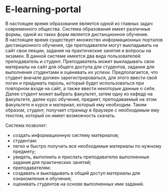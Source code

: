 # E-learning-portal
В настоящее время образование является одной из главных задач современного общества. Система образования имеет различные формы, одной из таких форм является дистанционное обучение.  
В настоящее время существует множество информационных порталов дистанционного обучения, где преподаватели могут выкладывать на сайт свои лекции, задания на практические занятия и вопросы на экзамен.
В данной системе имеется два вида пользователей: преподаватель и студент. Преподаватель может выкладывать свои материалы на сайт для общего доступа для студентов, задания для выполнения студентами и оценивать их успехи. 
Предполагается, что студент вначале должен зарегистрироваться, для этого ввести свой логин и придумать пароль, который будет использоваться при повторном входе на сайт, а также ввести некоторые данные о себе. Далее студент может выбрать факультет, затем одну из кафедр на факультете, далее курс обучения, предмет, преподаваемый на этом факультете и курсе и материал, который ему необходим.
Таким образом, студент, получает страницу в браузере с необходимым ему текстом, который он имеет возможность скачать.

Система позволит:
* создать информационную систему материалов;
*	студентам:
  *	легко и быстро получать все необходимые материалы по нужному предмету;
  *	увидеть, выполнить и прислать преподавателю выполненные задания для практических занятий;
*	преподавателям:
  *	создавать и выкладывать в общий доступ материалы для ознакомления и обучения; 
  *	оценивать студентов на основе выполненных ими заданий.
 
